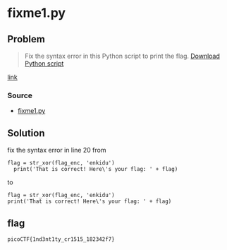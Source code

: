 # fixme1.py
## Problem
> Fix the syntax error in this Python script to print the flag.
[Download Python script](https://artifacts.picoctf.net/c/27/fixme1.py)

[link](https://play.picoctf.org/practice/challenge/240)
### Source
- [fixme1.py](./fixme1.py)
## Solution
fix the syntax error in line 20
from
```py=19
flag = str_xor(flag_enc, 'enkidu')
  print('That is correct! Here\'s your flag: ' + flag)
```
to
```py=19
flag = str_xor(flag_enc, 'enkidu')
print('That is correct! Here\'s your flag: ' + flag)
```
## flag
`picoCTF{1nd3nt1ty_cr1515_182342f7}`